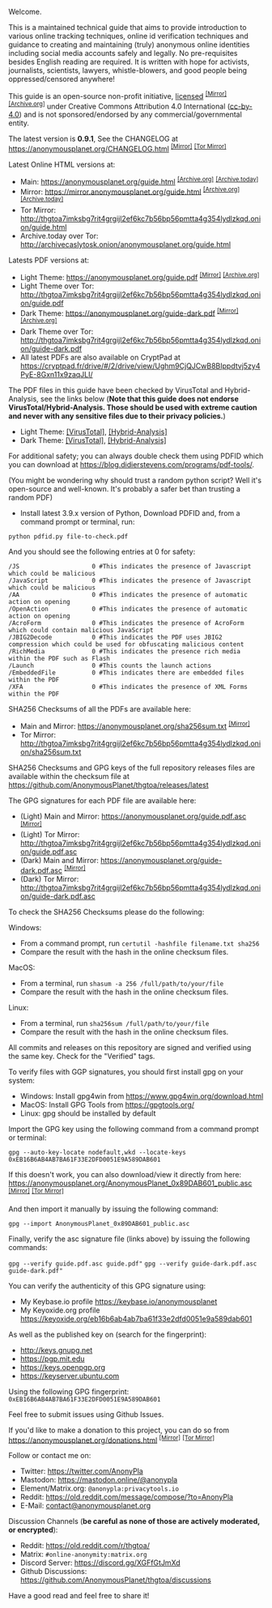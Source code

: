 Welcome.

This is a maintained technical guide that aims to provide introduction to various online tracking techniques, online id verification techniques and guidance to creating and maintaining (truly) anonymous online identities including social media accounts safely and legally. No pre-requisites besides English reading are required. It is written with hope for activists, journalists, scientists, lawyers, whistle-blowers, and good people being oppressed/censored anywhere!

This guide is an open-source non-profit initiative, [licensed] <sup>[[Mirror]][8]</sup> <sup>[[Archive.org]][9]</sup> under Creative Commons Attribution 4.0 International ([cc-by-4.0]) and is not sponsored/endorsed by any commercial/governmental entity.

The latest version is **0.9.1**, See the CHANGELOG at <https://anonymousplanet.org/CHANGELOG.html> <sup>[[Mirror]][10]</sup> <sup>[[Tor Mirror]][15]</sup>

Latest Online HTML versions at:
- Main: <https://anonymousplanet.org/guide.html> <sup>[[Archive.org]][6]</sup> <sup>[[Archive.today]][7]</sup> 
- Mirror: <https://mirror.anonymousplanet.org/guide.html> <sup>[[Archive.org]][5]</sup> <sup>[[Archive.today]][19]</sup> 
- Tor Mirror: <http://thgtoa7imksbg7rit4grgijl2ef6kc7b56bp56pmtta4g354lydlzkqd.onion/guide.html> 
- Archive.today over Tor: <http://archivecaslytosk.onion/anonymousplanet.org/guide.html>

Latests PDF versions at:
- Light Theme: <https://anonymousplanet.org/guide.pdf> <sup>[[Mirror]][1]</sup> <sup>[[Archive.org]][2]</sup> 
- Light Theme over Tor: <http://thgtoa7imksbg7rit4grgijl2ef6kc7b56bp56pmtta4g354lydlzkqd.onion/guide.pdf> 
- Dark Theme: <https://anonymousplanet.org/guide-dark.pdf> <sup>[[Mirror]][3]</sup> <sup>[[Archive.org]][4]</sup> 
- Dark Theme over Tor: <http://thgtoa7imksbg7rit4grgijl2ef6kc7b56bp56pmtta4g354lydlzkqd.onion/guide-dark.pdf>
- All latest PDFs are also available on CryptPad at <https://cryptpad.fr/drive/#/2/drive/view/Ughm9CjQJCwB8BIppdtvj5zy4PyE-8Gxn11x9zaqJLI/>

The PDF files in this guide have been checked by VirusTotal and Hybrid-Analysis, see the links below (**Note that this guide does not endorse VirusTotal/Hybrid-Analysis. Those should be used with extreme caution and never with any sensitive files due to their privacy policies.**)
- Light Theme: [[VirusTotal]][light_virustotal], [[Hybrid-Analysis]][light_hybrid_analysis]
- Dark Theme: [[VirusTotal]][dark_virustotal], [[Hybrid-Analysis]][dark_hybrid_analysis]

For additional safety; you can always double check them using PDFID which you can download at <https://blog.didierstevens.com/programs/pdf-tools/>. 

(You might be wondering why should trust a random python script? Well it's open-source and well-known. It's probably a safer bet than trusting a random PDF)

- Install latest 3.9.x version of Python, Download PDFID and, from a command prompt or terminal, run:

```python pdfid.py file-to-check.pdf```

And you should see the following entries at 0 for safety:

```
/JS                    0 #This indicates the presence of Javascript which could be malicious
/JavaScript            0 #This indicates the presence of Javascript which could be malicious
/AA                    0 #This indicates the presence of automatic action on opening
/OpenAction            0 #This indicates the presence of automatic action on opening
/AcroForm              0 #This indicates the presence of AcroForm which could contain malicious JavaScript
/JBIG2Decode           0 #This indicates the PDF uses JBIG2 compression which could be used for obfuscating malicious content
/RichMedia             0 #This indicates the presence rich media within the PDF such as Flash
/Launch                0 #This counts the launch actions
/EmbeddedFile          0 #This indicates there are embedded files within the PDF
/XFA                   0 #This indicates the presence of XML Forms within the PDF
```

SHA256 Checksums of all the PDFs are available here: 
- Main and Mirror: <https://anonymousplanet.org/sha256sum.txt> <sup>[[Mirror]][11]</sup>
- Tor Mirror: <http://thgtoa7imksbg7rit4grgijl2ef6kc7b56bp56pmtta4g354lydlzkqd.onion/sha256sum.txt>

SHA256 Checksums and GPG keys of the full repository releases files are available within the checksum file at <https://github.com/AnonymousPlanet/thgtoa/releases/latest>

The GPG signatures for each PDF file are available here:
- (Light) Main and Mirror: <https://anonymousplanet.org/guide.pdf.asc> <sup>[[Mirror]][17]</sup>
- (Light) Tor Mirror: <http://thgtoa7imksbg7rit4grgijl2ef6kc7b56bp56pmtta4g354lydlzkqd.onion/guide.pdf.asc>
- (Dark) Main and Mirror: <https://anonymousplanet.org/guide-dark.pdf.asc>  <sup>[[Mirror]][18]</sup>
- (Dark) Tor Mirror: <http://thgtoa7imksbg7rit4grgijl2ef6kc7b56bp56pmtta4g354lydlzkqd.onion/guide-dark.pdf.asc>

To check the SHA256 Checksums please do the following:

Windows:
- From a command prompt, run ```certutil -hashfile filename.txt sha256```
- Compare the result with the hash in the online checksum files.

MacOS:
- From a terminal, run ```shasum -a 256 /full/path/to/your/file```
- Compare the result with the hash in the online checksum files.

Linux: 
- From a terminal, run ```sha256sum /full/path/to/your/file```
- Compare the result with the hash in the online checksum files.

All commits and releases on this repository are signed and verified using the same key. Check for the "Verified" tags.

To verify files with GGP signatures, you should first install gpg on your system:
- Windows: Install gpg4win from <https://www.gpg4win.org/download.html>
- MacOS: Install GPG Tools from <https://gpgtools.org/>
- Linux: gpg should be installed by default

Import the GPG key using the following command from a command prompt or terminal:

```gpg --auto-key-locate nodefault,wkd --locate-keys 0xEB16B6AB4AB7BA61F33E2DFD0051E9A589DAB601```

If this doesn't work, you can also download/view it directly from here: <https://anonymousplanet.org/AnonymousPlanet_0x89DAB601_public.asc> <sup>[[Mirror]][12]</sup> <sup>[[Tor Mirror]][14]</sup>

And then import it manually by issuing the following command:

```gpg --import AnonymousPlanet_0x89DAB601_public.asc```

Finally, verify the asc signature file (links above) by issuing the following commands: 

```gpg --verify guide.pdf.asc guide.pdf"```
```gpg --verify guide-dark.pdf.asc guide-dark.pdf"```

You can verify the authenticity of this GPG signature using:
- My Keybase.io profile <https://keybase.io/anonymousplanet>
- My Keyoxide.org profile <https://keyoxide.org/eb16b6ab4ab7ba61f33e2dfd0051e9a589dab601>

As well as the published key on (search for the fingerprint):
- <http://keys.gnupg.net>
- <https://pgp.mit.edu>
- <https://keys.openpgp.org>
- <https://keyserver.ubuntu.com> 

Using the following GPG fingerprint: ```0xEB16B6AB4AB7BA61F33E2DFD0051E9A589DAB601```

Feel free to submit issues using Github Issues.

If you'd like to make a donation to this project, you can do so from <https://anonymousplanet.org/donations.html> <sup>[[Mirror]][13]</sup> <sup>[[Tor Mirror]][16]</sup>

Follow or contact me on: 
- Twitter: <https://twitter.com/AnonyPla>
- Mastodon: <https://mastodon.online/@anonypla>
- Element/Matrix.org: ```@anonypla:privacytools.io```
- Reddit: <https://old.reddit.com/message/compose/?to=AnonyPla>
- E-Mail: <contact@anonymousplanet.org>

Discussion Channels (**be careful as none of those are actively moderated, or encrypted**):
- Reddit: <https://old.reddit.com/r/thgtoa/>
- Matrix: ```#online-anonymity:matrix.org```
- Discord Server: <https://discord.gg/XGFfGtJmXd>
- Github Discussions: <https://github.com/AnonymousPlanet/thgtoa/discussions>

Have a good read and feel free to share it!

[cc-by-4.0]: https://creativecommons.org/licenses/by/4.0/
[licensed]: https://anonymousplanet.org/LICENSE.html
[light_virustotal]: https://www.virustotal.com/gui/file/1135e26287721107a3435e23645d8efa7238a432ee2522b02414456dfb6186ac/detection
[light_hybrid_analysis]: https://hybrid-analysis.com/sample/1135e26287721107a3435e23645d8efa7238a432ee2522b02414456dfb6186ac
[dark_virustotal]: https://www.virustotal.com/gui/file/906b2ddc50fc0008e45e24f4b6eecdb8f2c048ed1d3540c4b0be9419d168bd9c/detection
[dark_hybrid_analysis]: https://hybrid-analysis.com/sample/906b2ddc50fc0008e45e24f4b6eecdb8f2c048ed1d3540c4b0be9419d168bd9c
[1]: https://mirror.anonymousplanet.org/guide.pdf 
[2]: https://web.archive.org/web/https://anonymousplanet.org/guide.pdf
[3]: https://mirror.anonymousplanet.org/guide-dark.pdf 
[4]: https://web.archive.org/web/https://anonymousplanet.org/guide-dark.pdf
[5]: https://web.archive.org/web/https://mirror.anonymousplanet.org/guide.html
[6]: https://web.archive.org/web/https://anonymousplanet.org/guide.html
[7]: https://archive.fo/anonymousplanet.org/guide.html
[8]: https://mirror.anonymousplanet.org/LICENSE.html
[9]: https://web.archive.org/web/https://anonymousplanet.org/LICENSE.html
[10]: https://mirror.anonymousplanet.org/CHANGELOG.html
[11]: https://mirror.anonymousplanet.org/sha256sum.txt
[12]: https://mirror.anonymousplanet.org/AnonymousPlanet_0x89DAB601_public.asc
[13]: https://mirror.anonymousplanet.org/donations.html
[14]: http://thgtoa7imksbg7rit4grgijl2ef6kc7b56bp56pmtta4g354lydlzkqd.onion/AnonymousPlanet_0x89DAB601_public.asc
[15]: http://thgtoa7imksbg7rit4grgijl2ef6kc7b56bp56pmtta4g354lydlzkqd.onion/CHANGELOG.html
[16]: http://thgtoa7imksbg7rit4grgijl2ef6kc7b56bp56pmtta4g354lydlzkqd.onion/donations.html
[17]: https://mirror.anonymousplanet.org/guide.pdf.asc
[18]: https://mirror.anonymousplanet.org/guide-dark.pdf.asc
[19]: https://archive.fo/mirror.anonymousplanet.org/guide.html